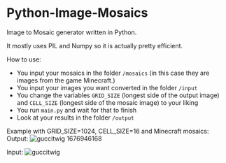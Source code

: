 # Python-Image-Mosaics

Image to Mosaic generator written in Python.

It mostly uses PIL and Numpy so it is actually pretty efficient.

How to use:
- You input your mosaics in the folder `/mosaics` (in this case they are images from the game Minecraft.)
- You input your images you want converted in the folder `/input`
- You change the variables `GRID_SIZE` (longest side of the output image) and `CELL_SIZE` (longest side of the mosaic image) to your liking
- You run `main.py` and wait for that to finish
- Look at your results in the folder `/output`

Example with GRID_SIZE=1024, CELL_SIZE=16 and Minecraft mosaics:
Output:
![guccitwig 1676946168](https://user-images.githubusercontent.com/104533077/220235214-ba29d057-3355-4c5d-bbd8-128838541531.png)

Input:
![guccitwig](https://user-images.githubusercontent.com/104533077/220236226-ff7e6a34-6e88-4dd5-a244-1137aca6e960.png)
